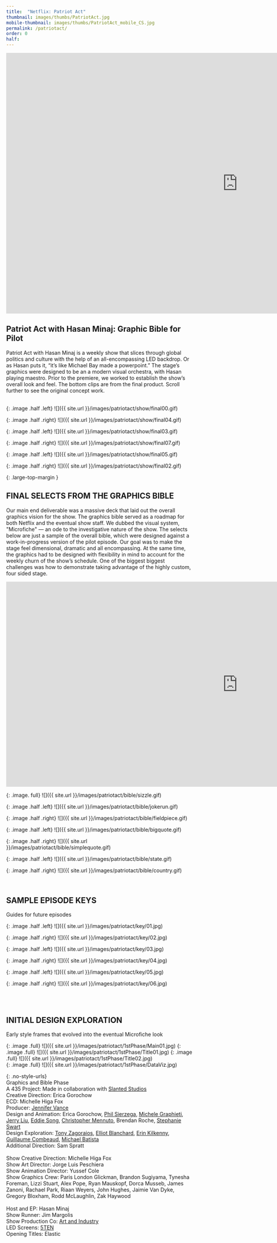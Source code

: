```yaml
---
title:  "Netflix: Patriot Act"
thumbnail: images/thumbs/PatriotAct.jpg
mobile-thumbnail: images/thumbs/PatriotAct_mobile_CS.jpg
permalink: /patriotact/
order: 0
half:
---
```

<div class='embed-container no-bottom-margin'>
<iframe src="https://player.vimeo.com/video/318011649#t=0m16s" width="1250" height="703" frameborder="0" allow="autoplay; fullscreen" allowfullscreen></iframe>
</div>

## **Patriot Act with Hasan Minaj: Graphic Bible for Pilot**
Patriot Act with Hasan Minaj is a weekly show that slices through global politics and culture with the help of an all-encompassing LED backdrop. Or as Hasan puts it, “it’s like Michael Bay made a powerpoint.” The stage’s graphics were designed to be an a modern visual orchestra, with Hasan playing maestro. Prior to the premiere, we worked to establish the show’s overall look and feel. The bottom clips are from the final product. Scroll further to see the original concept work.
<br/>
<br/>


{: .image .half .left}
![]({{ site.url }}/images/patriotact/show/final00.gif)  

{: .image .half .right}
![]({{ site.url }}/images/patriotact/show/final04.gif)

{: .image .half .left}
![]({{ site.url }}/images/patriotact/show/final03.gif)  

{: .image .half .right}
![]({{ site.url }}/images/patriotact/show/final07.gif)

{: .image .half .left}
![]({{ site.url }}/images/patriotact/show/final05.gif)  

{: .image .half .right}
![]({{ site.url }}/images/patriotact/show/final02.gif)

{: .large-top-margin }

## **FINAL SELECTS FROM THE GRAPHICS BIBLE**
Our main end deliverable was a massive deck that laid out the overall graphics vision for the show. The graphics bible served as a roadmap for both Netflix and the eventual show staff. We dubbed the visual system, "Microfiche" — an ode to the investigative nature of the show. The selects below are just a sample of the overall bible, which were designed against a work-in-progress version of the pilot episode. Our goal was to make the stage feel dimensional, dramatic and all encompassing. At the same time, the graphics had to be designed with flexibility in mind to account for the weekly churn of the show’s schedule. One of the biggest biggest challenges was how to demonstrate taking advantage of the highly custom, four sided stage.

<div class='embed-container no-bottom-margin'>
<iframe src="https://player.vimeo.com/video/334021244" width="1250" height="553" frameborder="0" allow="autoplay; fullscreen" allowfullscreen></iframe>
</div>

{: .image. full}
![]({{ site.url }}/images/patriotact/bible/sizzle.gif)  

{: .image .half .left}
![]({{ site.url }}/images/patriotact/bible/jokerun.gif)  

{: .image .half .right}
![]({{ site.url }}/images/patriotact/bible/fieldpiece.gif)

{: .image .half .left}
![]({{ site.url }}/images/patriotact/bible/bigquote.gif)  

{: .image .half .right}
![]({{ site.url }}/images/patriotact/bible/simplequote.gif)  

{: .image .half .left}
![]({{ site.url }}/images/patriotact/bible/state.gif)

{: .image .half .right}
![]({{ site.url }}/images/patriotact/bible/country.gif)  

<br/>


## **SAMPLE EPISODE KEYS**
Guides for future episodes
<br/>

{: .image .half .left}
![]({{ site.url }}/images/patriotact/key/01.jpg)  

{: .image .half .right}
![]({{ site.url }}/images/patriotact/key/02.jpg)

{: .image .half .left}
![]({{ site.url }}/images/patriotact/key/03.jpg)  

{: .image .half .right}
![]({{ site.url }}/images/patriotact/key/04.jpg)

{: .image .half .left}
![]({{ site.url }}/images/patriotact/key/05.jpg)  

{: .image .half .right}
![]({{ site.url }}/images/patriotact/key/06.jpg)

<br/>
<br/>

## **INITIAL DESIGN EXPLORATION**
Early style frames that evolved into the eventual Microfiche look
<br/>

{: .image .full}
![]({{ site.url }}/images/patriotact/1stPhase/Main01.jpg)
{: .image .full}
![]({{ site.url }}/images/patriotact/1stPhase/Title01.jpg)
{: .image .full}
![]({{ site.url }}/images/patriotact/1stPhase/Title02.jpg)  
{: .image .full}
![]({{ site.url }}/images/patriotact/1stPhase/DataViz.jpg)       


{: .no-style-urls}
<br/>
Graphics and Bible Phase<br/>
A 435 Project: Made in collaboration with [Slanted Studios](http://slanted.studio)<br/>
Creative Direction: Erica Gorochow <br/>
ECD: Michelle Higa Fox <br/>
Producer: [Jennifer Vance](http://meanflow.party) <br/>
Design and Animation: Erica Gorochow, [Phil Sierzega](http://stewardesslollipop.com), [Michele Graphieti](http://www.graphieti.com/), [Jerry Liu](http://www.jerryliustudio.com/), [Eddie Song](http://eddiesong.com), [Christopher Mennuto](https://www.mennuto.com/), Brendan Roche,  [Stephanie Swart](http://stephanieswart.com/) <br/>
Design Exploration: [Tony Zagoraios](http://www.artonemotion.com/), [Elliot Blanchard](http://invisiblelightnetwork.com/), [Erin Kilkenny](http://www.erinkilkenny.com/), [Guillaume Combeaud](http://www.guillaumecombeaud.com/), [Michael Batista](https://www.michaelbatista.com/) <br/>
Additional Direction: Sam Spratt<br/>
<br/>
Show Creative Direction: Michelle Higa Fox <br/>
Show Art Director: Jorge Luis Peschiera <br/>
Show Animation Director: Yussef Cole <br/>
Show Graphics Crew: Paris London Glickman, Brandon Sugiyama, Tynesha Foreman, Lizzi Stuart, Alex Pope, Ryan Mauskopf, Dorca Musseb, James Zanoni, Rachael Park, Riaan Weyers, John Hughes, Jaimie Van Dyke, Gregory Bloxham, Rodd McLaughlin, Zak Haywood <br/>
<br/>
Host and EP: Hasan Minaj<br/>
Show Runner: Jim Margolis<br/>
Show Production Co: [Art and Industry](http://www.artandindustryinc.com/)<br/>
LED Screens: [5TEN](https://www.510visuals.com/patriot-act)<br/>
Opening Titles: Elastic
<br/>




<br/>

